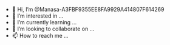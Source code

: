 - 👋 Hi, I’m @Manasa-A3FBF9355EE8FA9929A414807F614269
- 👀 I’m interested in ...
- 🌱 I’m currently learning ...
- 💞️ I’m looking to collaborate on ...
- 📫 How to reach me ...

<!---
Manasa-A3FBF9355EE8FA9929A414807F614269/Manasa-A3FBF9355EE8FA9929A414807F614269 is a ✨ special ✨ repository because its `README.md` (this file) appears on your GitHub profile.
You can click the Preview link to take a look at your changes.
--->
